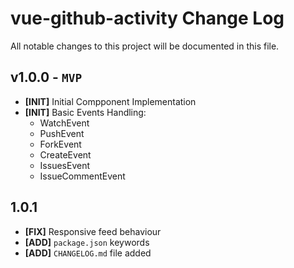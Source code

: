 # vue-github-activity Change Log

All notable changes to this project will be documented in this file.

## v1.0.0 - `MVP`

- **[INIT]** Initial Compponent Implementation
- **[INIT]** Basic Events Handling:
    - WatchEvent
    - PushEvent
    - ForkEvent
    - CreateEvent
    - IssuesEvent
    - IssueCommentEvent

## 1.0.1

- **[FIX]** Responsive feed behaviour
- **[ADD]** `package.json` keywords
- **[ADD]** `CHANGELOG.md` file added